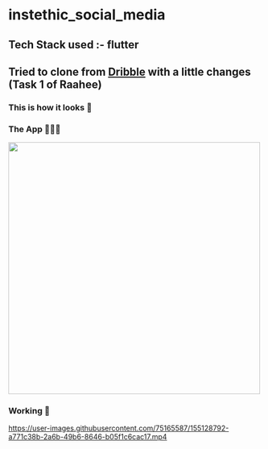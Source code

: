 # instethic_social_media
## Tech Stack used :- flutter

## Tried to clone from <a href="https://dribbble.com/shots/17122481-Insthetic-Social-Media-Mobile-App/attachments/12217637?mode=media"><strong>Dribble</strong></a> with a little changes (Task 1 of Raahee)

### This is how it looks 💫
<!-- ### App icon 👁️
<img src="https://user-images.githubusercontent.com/75165587/149612182-8a76fbef-dfa5-46a5-b8e8-1e3f189997a3.jpeg" width="100"> -->

### The App 🤜🔥🤛
<img src="https://user-images.githubusercontent.com/75165587/155128660-b83669f0-b7d2-45c1-a42b-f7eb3fe2ed8d.png" width="500">


### Working 🚀
https://user-images.githubusercontent.com/75165587/155128792-a771c38b-2a6b-49b6-8646-b05f1c6cac17.mp4
